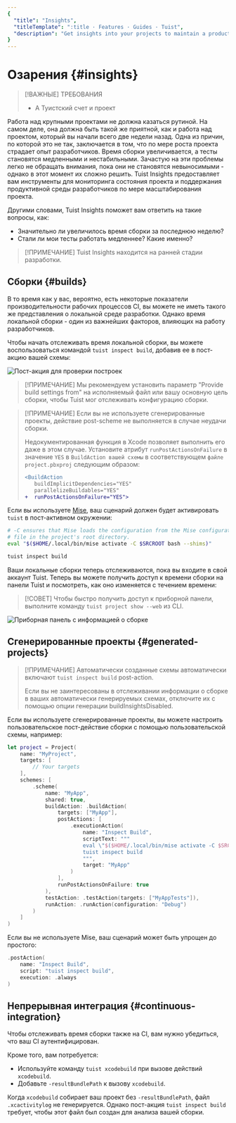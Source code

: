 ```yaml
---
{
  "title": "Insights",
  "titleTemplate": ":title · Features · Guides · Tuist",
  "description": "Get insights into your projects to maintain a product developer environment."
}
---
```

# Озарения {#insights}

> [!ВАЖНЫЕ] ТРЕБОВАНИЯ
> - A <LocalizedLink href="/guides/server/accounts-and-projects">Туистский счет
>   и проект</LocalizedLink>

Работа над крупными проектами не должна казаться рутиной. На самом деле, она
должна быть такой же приятной, как и работа над проектом, который вы начали
всего две недели назад. Одна из причин, по которой это не так, заключается в
том, что по мере роста проекта страдает опыт разработчиков. Время сборки
увеличивается, а тесты становятся медленными и нестабильными. Зачастую на эти
проблемы легко не обращать внимания, пока они не становятся невыносимыми -
однако в этот момент их сложно решить. Tuist Insights предоставляет вам
инструменты для мониторинга состояния проекта и поддержания продуктивной среды
разработчиков по мере масштабирования проекта.

Другими словами, Tuist Insights поможет вам ответить на такие вопросы, как:
- Значительно ли увеличилось время сборки за последнюю неделю?
- Стали ли мои тесты работать медленнее? Какие именно?

> [!ПРИМЕЧАНИЕ] Tuist Insights находится на ранней стадии разработки.

## Сборки {#builds}

В то время как у вас, вероятно, есть некоторые показатели производительности
рабочих процессов CI, вы можете не иметь такого же представления о локальной
среде разработки. Однако время локальной сборки - один из важнейших факторов,
влияющих на работу разработчиков.

Чтобы начать отслеживать время локальной сборки, вы можете воспользоваться
командой `tuist inspect build`, добавив ее в пост-акцию вашей схемы:

![Пост-акция для проверки
построек](/images/guides/features/insights/inspect-build-scheme-post-action.png)

> [!ПРИМЕЧАНИЕ] Мы рекомендуем установить параметр "Provide build settings from"
> на исполняемый файл или вашу основную цель сборки, чтобы Tuist мог отслеживать
> конфигурацию сборки.

> [!ПРИМЕЧАНИЕ] Если вы не используете
> <LocalizedLink href="/guides/features/projects">сгенерированные
> проекты</LocalizedLink>, действие post-scheme не выполняется в случае неудачи
> сборки.
> 
> Недокументированная функция в Xcode позволяет выполнить его даже в этом
> случае. Установите атрибут `runPostActionsOnFailure` в значение `YES` в
> `BuildAction вашей схемы` в соответствующем `файле project.pbxproj` следующим
> образом:
> 
> ```diff
> <BuildAction
>    buildImplicitDependencies="YES"
>    parallelizeBuildables="YES"
> +  runPostActionsOnFailure="YES">
> ```

Если вы используете [Mise](https://mise.jdx.dev/), ваш сценарий должен будет
активировать `tuist` в пост-активном окружении:
```sh
# -C ensures that Mise loads the configuration from the Mise configuration
# file in the project's root directory.
eval "$($HOME/.local/bin/mise activate -C $SRCROOT bash --shims)"

tuist inspect build
```


Ваши локальные сборки теперь отслеживаются, пока вы входите в свой аккаунт
Tuist. Теперь вы можете получить доступ к времени сборки на панели Tuist и
посмотреть, как оно изменяется с течением времени:


> [!СОВЕТ] Чтобы быстро получить доступ к приборной панели, выполните команду
> `tuist project show --web` из CLI.

![Приборная панель с информацией о
сборке](/images/guides/features/insights/builds-dashboard.png)

## Сгенерированные проекты {#generated-projects}

> [!ПРИМЕЧАНИЕ] Автоматически созданные схемы автоматически включают `tuist
> inspect build` post-action.
> 
> Если вы не заинтересованы в отслеживании информации о сборке в ваших
> автоматически генерируемых схемах, отключите их с помощью опции генерации
> <LocalizedLink href="references/project-description/structs/tuist.generationoptions#buildinsightsdisabled">buildInsightsDisabled</LocalizedLink>.

Если вы используете сгенерированные проекты, вы можете настроить
пользовательское
<LocalizedLink href="references/project-description/structs/buildaction#postactions">пост-действие
сборки</LocalizedLink> с помощью пользовательской схемы, например:

```swift
let project = Project(
    name: "MyProject",
    targets: [
        // Your targets
    ],
    schemes: [
        .scheme(
            name: "MyApp",
            shared: true,
            buildAction: .buildAction(
                targets: ["MyApp"],
                postActions: [
                    .executionAction(
                        name: "Inspect Build",
                        scriptText: """
                        eval \"$($HOME/.local/bin/mise activate -C $SRCROOT bash --shims)\"
                        tuist inspect build
                        """,
                        target: "MyApp"
                    )
                ],
                runPostActionsOnFailure: true
            ),
            testAction: .testAction(targets: ["MyAppTests"]),
            runAction: .runAction(configuration: "Debug")
        )
    ]
)
```

Если вы не используете Mise, ваш сценарий может быть упрощен до простого:

```swift
.postAction(
    name: "Inspect Build",
    script: "tuist inspect build",
    execution: .always
)
```

## Непрерывная интеграция {#continuous-integration}

Чтобы отслеживать время сборки также на CI, вам нужно убедиться, что ваш CI
<LocalizedLink href="/guides/integrations/continuous-integration#authentication">аутентифицирован</LocalizedLink>.

Кроме того, вам потребуется:
- Используйте команду
  <LocalizedLink href="/cli/xcodebuild#tuist-xcodebuild">`tuist
  xcodebuild`</LocalizedLink> при вызове действий `xcodebuild`.
- Добавьте `-resultBundlePath` к вызову `xcodebuild`.

Когда `xcodebuild` собирает ваш проект без `-resultBundlePath`, файл
`.xcactivitylog` не генерируется. Однако пост-акция `tuist inspect build`
требует, чтобы этот файл был создан для анализа вашей сборки.
